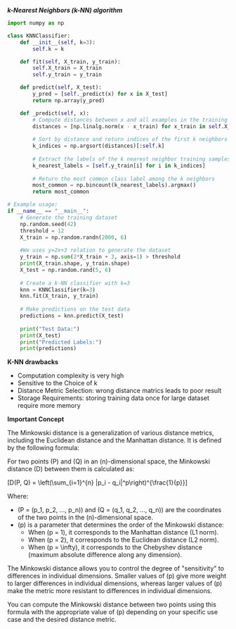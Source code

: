 ***k-Nearest Neighbors (k-NN) algorithm***

```python
import numpy as np

class KNNClassifier:
    def __init__(self, k=3):
        self.k = k

    def fit(self, X_train, y_train):
        self.X_train = X_train
        self.y_train = y_train

    def predict(self, X_test):
        y_pred = [self._predict(x) for x in X_test]
        return np.array(y_pred)

    def _predict(self, x):
        # Compute distances between x and all examples in the training set
        distances = [np.linalg.norm(x - x_train) for x_train in self.X_train]
        
        # Sort by distance and return indices of the first k neighbors
        k_indices = np.argsort(distances)[:self.k]
        
        # Extract the labels of the k nearest neighbor training samples
        k_nearest_labels = [self.y_train[i] for i in k_indices]
        
        # Return the most common class label among the k neighbors
        most_common = np.bincount(k_nearest_labels).argmax()
        return most_common

# Example usage:
if __name__ == "__main__":
    # Generate the training dataset
    np.random.seed(42)
    threshold = 12
    X_train = np.random.randn(2000, 6)
    
    #We uses y=2x+3 relation to generate the dataset 
    y_train = np.sum(2*X_train + 3, axis=1) > threshold
    print(X_train.shape, y_train.shape)
    X_test = np.random.rand(5, 6)
    
    # Create a k-NN classifier with k=3
    knn = KNNClassifier(k=3)
    knn.fit(X_train, y_train)
    
    # Make predictions on the test data
    predictions = knn.predict(X_test)
    
    print("Test Data:")
    print(X_test)
    print("Predicted Labels:")
    print(predictions)
```

**K-NN drawbacks**
- Computation complexity is very high
- Sensitive to the Choice of k
- Distance Metric Selection: wrong distance matrics leads to poor result
- Storage Requirements: storing training data once for large dataset require more memory

**Important Concept**

The Minkowski distance is a generalization of various distance metrics, including the Euclidean distance and the Manhattan distance. It is defined by the following formula:

For two points \(P\) and \(Q\) in an \(n\)-dimensional space, the Minkowski distance \(D\) between them is calculated as:

\[D(P, Q) = \left(\sum_{i=1}^{n} |p_i - q_i|^p\right)^{\frac{1}{p}}\]

Where:
- \(P = (p_1, p_2, ..., p_n)\) and \(Q = (q_1, q_2, ..., q_n)\) are the coordinates of the two points in the \(n\)-dimensional space.
- \(p\) is a parameter that determines the order of the Minkowski distance:
  - When \(p = 1\), it corresponds to the Manhattan distance (L1 norm).
  - When \(p = 2\), it corresponds to the Euclidean distance (L2 norm).
  - When \(p = \infty\), it corresponds to the Chebyshev distance (maximum absolute difference along any dimension).

The Minkowski distance allows you to control the degree of "sensitivity" to differences in individual dimensions. Smaller values of \(p\) give more weight to larger differences in individual dimensions, whereas larger values of \(p\) make the metric more resistant to differences in individual dimensions.

You can compute the Minkowski distance between two points using this formula with the appropriate value of \(p\) depending on your specific use case and the desired distance metric.
